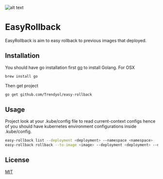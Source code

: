 ![alt text](https://img.icons8.com/nolan/2x/time-machine.png) 

# EasyRollback

EasyRollback is aim to easy rollback to previous images that  deployed.
## Installation

You should have go installation first [go](https://golang.org/dl/) to install Golang.
For OSX

```bash
brew install go
```
Then get project

```bash
go get github.com/Trendyol/easy-rollback
```

## Usage
Project look at your .kube/config file to read current-context configs hence of you should have kubernetes environment configurations inside .kube/config.

```bash
easy-rollback list --deployment <deployment> --namespace <namespace>
easy-rollback rollback --to-image <image> --deployment <deployment> --namespace <namespace>
```

## License
[MIT](https://choosealicense.com/licenses/mit/)
